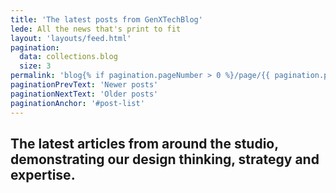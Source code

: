 ```yaml
---
title: 'The latest posts from GenXTechBlog'
lede: All the news that's print to fit
layout: 'layouts/feed.html'
pagination:
  data: collections.blog
  size: 3
permalink: 'blog{% if pagination.pageNumber > 0 %}/page/{{ pagination.pageNumber }}{% endif %}/index.html'
paginationPrevText: 'Newer posts'
paginationNextText: 'Older posts'
paginationAnchor: '#post-list'
---
```


## The latest articles from around the studio, demonstrating our design thinking, strategy and expertise.